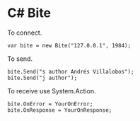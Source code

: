# C# Bite

To connect.

    var bite = new Bite("127.0.0.1", 1984);

To send.

    bite.Send("s author Andrés Villalobos");
    bite.Send("j author");

To receive use System.Action<string>.

    bite.OnError = YourOnError;
    bite.OnResponse = YourOnResponse;
